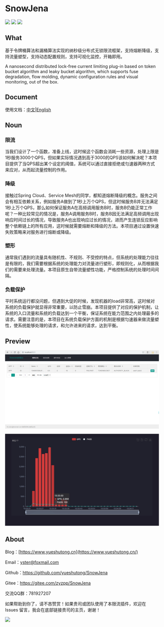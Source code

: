 # SnowJena

![](https://img.shields.io/badge/Language-Java8-green.svg)
![](https://img.shields.io/badge/Maven-3-green.svg)
![](https://img.shields.io/badge/LICENSE-Apache-green.svg)

## What

基于令牌桶算法和漏桶算法实现的纳秒级分布式无锁限流框架，支持熔断降级，支持流量塑型，支持动态配置规则，支持可视化监控，开箱即用。

A nanosecond distributed lock-free current limiting plug-in based on token bucket algorithm and leaky bucket algorithm, which supports fuse degradation, flow molding, dynamic configuration rules and visual monitoring, out of the box. 

## Document

使用文档：[中文](https://www.yueshutong.cn/SnowJena/README_CN)|[English](https://www.yueshutong.cn/SnowJena/README_EN)

## Noun

### 限流

当我们设计了一个函数，准备上线，这时候这个函数会消耗一些资源，处理上限是1秒服务3000个QPS，但如果实际情况遇到高于3000的QPS该如何解决呢？本项目提供了当QPS超出某个设定的阈值，系统可以通过直接拒绝或匀速器两种方式来应对，从而起流量控制的作用。

### 降级

接触过Spring Cloud、Service Mesh的同学，都知道熔断降级的概念。服务之间会有相互依赖关系，例如服务A做到了1秒上万个QPS，但这时候服务B并无法满足1秒上万个QPS，那么如何保证服务A在高频调用服务B时，服务B仍能正常工作呢？一种比较常见的情况是，服务A调用服务B时，服务B因无法满足高频调用出现响应时间过长的情况，导致服务A也出现响应过长的情况，进而产生连锁反应影响整个依赖链上的所有应用，这时候就需要熔断和降级的方法。本项目通过设置快速失败策略来对服务进行熔断或降级。

### 塑形

通常我们遇到的流量具有随机性、不规则、不受控的特点，但系统的处理能力往往是有限的，我们需要根据系统的处理能力对流量进行塑形，即规则化，从而根据我们的需要来处理流量。本项目原生自带流量塑性功能，严格控制系统的处理时间间隔。

### 负载保护

平时系统运行都没问题，但遇到大促的时候，发现机器的load非常高，这时候对系统的负载保护就显得非常重要，以防止雪崩。本项目提供了对应的保护机制，让系统的入口流量和系统的负载达到一个平衡，保证系统在能力范围之内处理最多的请求。需要注意的是，本项目在系统负载保护方面的机制是根据匀速器来做流量塑性，使系统能够处理的请求，和允许进来的请求，达到平衡。

## Preview

![](./picture/1559627712394.png)

![](./picture/monitor.jpg)


## About

Blog：[https://www.yueshutong.cn](https://www.yueshutong.cn/)

Email：[yster@foxmail.com](mailto:yster@foxmail.com)

Github：<https://github.com/yueshutong/SnowJena>

Gitee：<https://gitee.com/zyzpp/SnowJena>

交流QQ群：781927207

如果帮助到你了，请不吝赞赏！如果贵司或团队使用了本限流插件，欢迎在 Issues 留言，我会在底部链接贵司的主页，谢谢！

<img src="https://gitee.com/zyzpp/Doctor/raw/master/picture/%E8%B5%9E%E8%B5%8F%E7%A0%81.png" width="300px">
